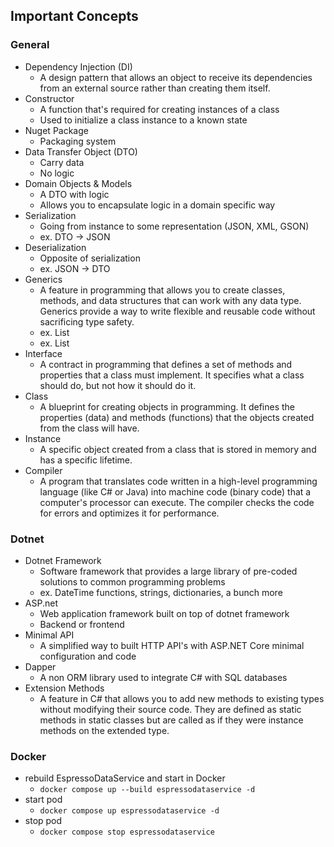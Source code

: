 ## Important Concepts
### General
- Dependency Injection (DI)
  - A design pattern that allows an object to receive its dependencies from an external source rather than creating them itself.
- Constructor
  - A function that's required for creating instances of a class
  - Used to initialize a class instance to a known state
- Nuget Package
  - Packaging system 
- Data Transfer Object (DTO)
  - Carry data
  - No logic
- Domain Objects & Models
  - A DTO with logic 
  - Allows you to encapsulate logic in a domain specific way
- Serialization 
  - Going from instance to some representation (JSON, XML, GSON)
  - ex. DTO -> JSON
- Deserialization
  - Opposite of serialization
  - ex. JSON -> DTO
- Generics
  - A feature in programming that allows you to create classes, methods, and data structures that can work with any data type. Generics provide a way to write flexible and reusable code without sacrificing type safety.
  - ex. List<string>
  - ex. List<int>
- Interface
  - A contract in programming that defines a set of methods and properties that a class must implement. It specifies what a class should do, but not how it should do it.
- Class
  - A blueprint for creating objects in programming. It defines the properties (data) and methods (functions) that the objects created from the class will have.
- Instance
  - A specific object created from a class that is stored in memory and has a specific lifetime.
- Compiler
  - A program that translates code written in a high-level programming language (like C# or Java) into machine code (binary code) that a computer's processor can execute. The compiler checks the code for errors and optimizes it for performance.

### Dotnet
- Dotnet Framework
  - Software framework that provides a large library of pre-coded solutions to common programming problems
  - ex. DateTime functions, strings, dictionaries, a bunch more 
- ASP.net
  - Web application framework built on top of dotnet framework
  - Backend or frontend 
- Minimal API
  - A simplified way to built HTTP API's with ASP.NET Core minimal configuration and code
- Dapper
  - A non ORM library used to integrate C# with SQL databases
- Extension Methods
  - A feature in C# that allows you to add new methods to existing types without modifying their source code. They are defined as static methods in static classes but are called as if they were instance methods on the extended type.

### Docker
- rebuild EspressoDataService and start in Docker
  - `docker compose up --build espressodataservice -d`
- start pod
  - `docker compose up espressodataservice -d`
- stop pod
  - `docker compose stop espressodataservice`
